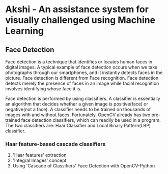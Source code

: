 # Akshi - An assistance system for visually challenged using Machine Learning
## Face Detection
Face detection is a technique that identifies or locates human faces in digital images. A typical example of face detection occurs when we take photographs through our smartphones, and it instantly detects faces in the picture. Face detection is different from Face recognition. Face detection detects merely the presence of faces in an image while facial recognition involves identifying whose face it is.

Face detection is performed by using classifiers. A classifier is essentially an algorithm that decides whether a given image is positive(face) or negative(not a face). A classifier needs to be trained on thousands of images with and without faces. Fortunately, OpenCV already has two pre-trained face detection classifiers, which can readily be used in a program. The two classifiers are: Haar Classifier and Local Binary Pattern(LBP) classifier.

### Haar feature-based cascade classifiers

1. 'Haar features' extraction
2. 'Integral Images' concept
3. Using 'Cascade of Classifiers' Face Detection with OpenCV-Python
